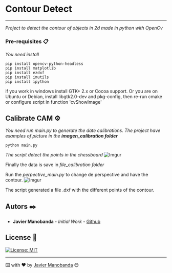 # Contour Detect

---

_Project to detect the contour of objects in 2d made in python with OpenCv_

### Pre-requisites 📋

_You need install_

```shell
pip install opencv-python-headless
pip install matplotlib
pip install ezdxf
pip install imutils
pip install ipython
```

if you work in windows install GTK+ 2.x or Cocoa support. Or you are on Ubuntu or Debian, install libgtk2.0-dev and pkg-config, then re-run cmake or configure script in function 'cvShowImage'

## Calibrate CAM ⚙️

_You need run main.py to generate the date calibrations. The project have examples of picture in the **imagen_calibration folder**_

```shell
python main.py
```

_The script detect the points in the chessboard_
![Imgur](https://i.imgur.com/TwHpRa1.png)

Finally the data is save in _file_calibration folder_

Run the _perpective_main.py_ to change de perspective and have the contour.
![Imgur](https://i.imgur.com/44pPBu4.png)

The script generated a file .dxf with the different points of the contour.

## Autors ✒️

- **Javier Manobanda** - _Initial Work_ - [Github](https://github.com/JaviManobanda)

## License 📄

[![License: MIT](https://img.shields.io/badge/License-MIT-yellow.svg)](https://opensource.org/licenses/MIT)

---

⌨️ with ❤️ by [Javier Manobanda](https://github.com/JaviManobanda) 😊

